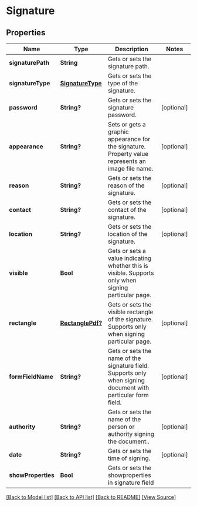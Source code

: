 # Signature


## Properties
Name | Type | Description | Notes
------------ | ------------- | ------------- | -------------
**signaturePath** | **String** | Gets or sets the signature path. | 
**signatureType** | [**SignatureType**](SignatureType.md) | Gets or sets the type of the signature. | 
**password** | **String?** | Gets or sets the signature password. | [optional]
**appearance** | **String?** | Sets or gets a graphic appearance for the signature. Property value represents an image file name. | [optional]
**reason** | **String?** | Gets or sets the reason of the signature. | [optional]
**contact** | **String?** | Gets or sets the contact of the signature. | [optional]
**location** | **String?** | Gets or sets the location of the signature. | [optional]
**visible** | **Bool** | Gets or sets a value indicating whether this is visible. Supports only when signing particular page. | 
**rectangle** | [**RectanglePdf?**](RectanglePdf.md) | Gets or sets the visible rectangle of the signature. Supports only when signing particular page. | [optional]
**formFieldName** | **String?** | Gets or sets the name of the signature field. Supports only when signing document with particular form field. | [optional]
**authority** | **String?** | Gets or sets the name of the person or authority signing the document.. | [optional]
**date** | **String?** | Gets or sets the time of signing. | [optional]
**showProperties** | **Bool** | Gets or sets the showproperties in signature field | 

[[Back to Model list]](../README.md#documentation-for-models) [[Back to API list]](../README.md#documentation-for-api-endpoints) [[Back to README]](../README.md) [[View Source]](../AsposePdfCloud/Models/Signature.swift)

